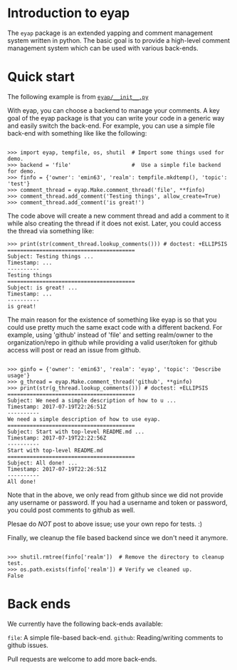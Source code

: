 # Introduction to eyap

The `eyap` package is an extended yapping and comment management
system written in python. The basic goal is to provide a high-level
comment management system which can be used with various back-ends.

# Quick start

The following example is from [`eyap/__init__.py`](https://github.com/emin63/eyap/blob/master/eyap/__init__.py)

With eyap, you can choose a backend to manage your comments. A key goal of
the eyap package is that you can write your code in a generic way and easily
switch the back-end. For example, you can use a simple file back-end with
something like like the following:

```

>>> import eyap, tempfile, os, shutil  # Import some things used for demo.
>>> backend = 'file'                   #  Use a simple file backend for demo.
>>> finfo = {'owner': 'emin63', 'realm': tempfile.mkdtemp(), 'topic': 'test'}
>>> comment_thread = eyap.Make.comment_thread('file', **finfo)
>>> comment_thread.add_comment('Testing things', allow_create=True)
>>> comment_thread.add_comment('is great!')

```

The code above will create a new comment thread and add a comment to it
while also creating the thread if it does not exist. Later, you could
access the thread via something like:

```
>>> print(str(comment_thread.lookup_comments())) # doctest: +ELLIPSIS
========================================
Subject: Testing things ...
Timestamp: ...
----------
Testing things
========================================
Subject: is great! ...
Timestamp: ...
----------
is great!

```

The main reason for the existence of something like eyap is so that you
could use pretty much the same exact code with a different backend. For
example, using 'github' instead of 'file' and setting realm/owner to the
organization/repo in github while providing a valid user/token for github
access will post or read an issue from github.

```

>>> ginfo = {'owner': 'emin63', 'realm': 'eyap', 'topic': 'Describe usage'}
>>> g_thread = eyap.Make.comment_thread('github', **ginfo)
>>> print(str(g_thread.lookup_comments())) # doctest: +ELLIPSIS
========================================
Subject: We need a simple description of how to u ...
Timestamp: 2017-07-19T22:26:51Z
----------
We need a simple description of how to use eyap.
========================================
Subject: Start with top-level README.md ...
Timestamp: 2017-07-19T22:22:56Z
----------
Start with top-level README.md
========================================
Subject: All done! ...
Timestamp: 2017-07-19T22:26:51Z
----------
All done!

```

Note that in the above, we only read from github since we did not provide
any username or password. If you had a username and token or password, you
could post comments to github as well.

   Plesae do *NOT* post to above issue; use your own repo for tests.  :)

Finally, we cleanup the file based backend since we don't need it anymore.

```

>>> shutil.rmtree(finfo['realm'])  # Remove the directory to cleanup test.
>>> os.path.exists(finfo['realm']) # Verify we cleaned up.
False

```

# Back ends

We currently have the following back-ends available:

  `file`:    A simple file-based back-end.
  `github`:  Reading/writing comments to github issues.

Pull requests are welcome to add more back-ends.
